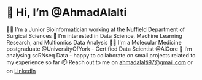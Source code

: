 # 👋 Hi, I’m @AhmadAlalti
👨‍💻 I'm a Junior Bioinformatician working at the Nuffield Department of Surgical Sciences
👀 I’m interested in Data Science, Machine Learning Research, and Multiomics Data Analysis
👨‍🎓 I'm a Molecular Medicine postgraduate @UniversityOfYork - Certified Data Scientist @AiCore
🧠 I’m analysing scRNseq Data - happy to collaborate on small projects related to my experience so far
📫 Reach out to me on ahmadalalti97@gmail.com or on [LinkedIn](https://www.linkedin.com/in/ahmadalalti/)
